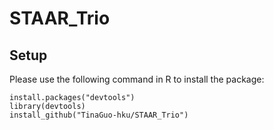 # STAAR_Trio

## Setup

Please use the following command in R to install the package:
```
install.packages("devtools") 
library(devtools)
install_github("TinaGuo-hku/STAAR_Trio")
```

